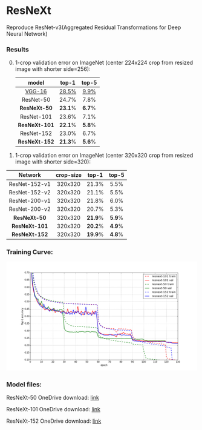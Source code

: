 # ResNeXt
Reproduce ResNet-v3(Aggregated Residual Transformations for Deep Neural Network)


### Results

0. 1-crop validation error on ImageNet (center 224x224 crop from resized image with shorter side=256):

	model|top-1|top-5
	:---:|:---:|:---:
	[VGG-16](http://www.vlfeat.org/matconvnet/pretrained/)|[28.5%](http://www.vlfeat.org/matconvnet/pretrained/)|[9.9%](http://www.vlfeat.org/matconvnet/pretrained/)
	ResNet-50|24.7%|7.8%
	**ResNeXt-50**|**23.1**%|**6.7**%
	ResNet-101|23.6%|7.1%
	**ResNeXt-101**|**22.1**%|**5.8**%
	ResNet-152|23.0%|6.7%
	**ResNeXt-152**|**21.3**%|**5.6**%
	
        
	
1. 1-crop validation error on ImageNet (center 320x320 crop from resized image with shorter side=320):

| Network    |crop-size | top-1 |  top-5 |
| :------:   | :---: | :---: |:---: |
|ResNet-152-v1  | 320x320 |21.3%|5.5%|
|ResNet-152-v2  | 320x320 |21.1%|5.5%|
|ResNet-200-v1  | 320x320 |21.8%|6.0%|
|ResNet-200-v2  | 320x320 |20.7%|5.3%|
|**ResNeXt-50**    | 320x320 |**21.9**%|**5.9**%|
|**ResNeXt-101**    | 320x320 |**20.2**%|**4.9**%|
|**ResNeXt-152**    | 320x320 |**19.9**%|**4.8**%|


### Training Curve:

<div align="left">
  <img src="training-curve.png"/>
</div>



### Model files:

   ResNeXt-50 OneDrive download: [link](https://1drv.ms/u/s!Aqd-q_R495Lrjg3NE0LxvH-7R81B)
   
   ResNeXt-101 OneDrive download: [link](https://1drv.ms/u/s!Aqd-q_R495LrjgyQx2cKLOXKEQgN)
   
   ResNeXt-152 OneDrive download: [link](https://1drv.ms/u/s!Aqd-q_R495Lrjk2kN1ebw77WkyZN)
